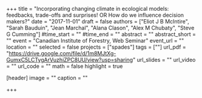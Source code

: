 +++
title = "Incorporating changing climate in ecological models: feedbacks, trade-offs and surprises! OR How do we influence decision makers?"
date = "2017-11-01"
draft = false
authors = ["Eliot J B McIntire", "Sarah Bauduin", "Jean Marchal", "Alana Clason", "Alex M Chubaty", "Steve G Cumming"]
#time_start = ""
#time_end = ""
abstract = ""
abstract_short = ""
event = "Canadian Institute of Forestry, Web Seminar"
event_url = ""
location = ""
selected = false
projects = ["spades"]
tags = [""]
url_pdf = "https://drive.google.com/file/d/1m8MJtXg-GumxC5LCTygArVuzhiZPC8UU/view?usp=sharing"
url_slides = ""
url_video = ""
url_code = ""
math = false
highlight = true

[header]
image = ""
caption = ""

+++

